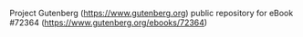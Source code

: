 Project Gutenberg (https://www.gutenberg.org) public repository
for eBook #72364 (https://www.gutenberg.org/ebooks/72364)
